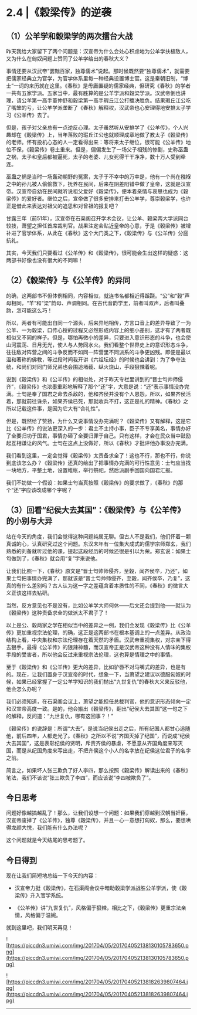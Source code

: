 # 2.4 |《穀梁传》的逆袭 

## （1）公羊学和穀梁学的两次擂台大战

昨天我给大家留下了两个问题是：汉宣帝为什么会处心积虑地为公羊学扶植敌人，又为什么在匈奴问题上赞同了公羊学给出的春秋大义？

事情还要从汉武帝“罢黜百家，独尊儒术”说起。那时候既然要“独尊儒术”，就需要把儒家经典立为官学，为官学体系里每一种经典设置博士官。这是秦朝旧制，“博士”一词的来历就在这里。《春秋》是毋庸置疑的儒家经典，但研究《春秋》的学者一共有五家学派。五家当中，最有胜算的是公羊学派和穀梁学派。汉武帝倒也讲理，请公羊第一高手董仲舒和穀梁第一高手瑕丘江公打擂决胜负。结果瑕丘江公吃了嘴笨的亏，让公羊学派垄断了《春秋》解释权，汉武帝也心安理得地安排太子学习《公羊传》去了。

但是，孩子对父亲总有一点逆反心理。太子虽然听从安排学了《公羊传》，个人兴趣却在《穀梁传》上，当年落败的瑕丘江公也就顺理成章地做了教太子《穀梁传》的老师。怀有投机心态的人一定看得出来：等将来太子继位，很可能《公羊传》地位不保，《穀梁传》卷土重来。但是，偏偏发生了一场父子相残的惨剧，史称巫蛊之祸，太子和皇后都被逼死，太子的老婆、儿女死得干干净净，数十万人受到牵连。

巫蛊之祸是当时一场轰动朝野的冤案，太子于不幸中的万幸是，他有一个尚在襁褓之中的孙儿被人偷偷救下，抚养在民间，后来在阴差阳错中做了皇帝，这就是汉宣帝。汉宣帝自幼在民间就听说祖父爱好《穀梁传》，便本着亲情与哀思也成为《穀梁传》的爱好者。继位之后，宣帝做了很多安排来打击公羊学，尊崇穀梁学，也许正是借此来表达对祖父的追思和对曾祖的报复吧？

甘露三年（前51年），汉宣帝在石渠阁召开学术会议，让公羊、穀梁两大学派同台较技，萧望之担任首席裁判官。战果注定会贴近皇帝的心意，于是《穀梁传》被增补进了官学体系，从此在《春秋》这个大门类之下，《穀梁传》与《公羊传》分庭抗礼。

其实，今天我们只要看过《公羊传》和《穀梁传》，很可能会生出这样的疑惑：这两部书好像也没有很大的不同嘛！

## （2）《穀梁传》与《公羊传》的异同

的确，这两部书不但体例相同，内容相似，就连书名都相近得蹊跷。“公”和“穀”声母相同，“羊”和“梁”韵母、声调相同。在古代音韵学里，前者叫双声，后者叫叠韵，怎可能这么巧！

所以，两者有可能出自同一个源头，后来异地相传，方言口音上的差异导致了一为公羊、一为穀梁，口传心授的过程又必然形成内容上的细小差别，这才有了两者既相似又不同的样子。但是，哪怕再微小的差异，只要进入意识形态的斗争，也会使山河震荡、日月无光，使人与人势同水火。我们看整个世界史上的意识形态斗争，往往敌对阵营之间的斗争反而不如同一阵营里不同派系的斗争更凶残。即便是最以温和著称的佛教，等过段时间我开讲《六祖坛经》的时候也会讲到：为了争夺法统，和尚们对同门师兄弟也会围追堵截、纵火烧山，手段狠辣着呢。

说到《穀梁传》和《公羊传》的相似处，对于昨天专栏里讲到的“晋士匄帅师侵齐”，《穀梁传》也浓墨重彩地解释了那个“还”字，大意是说：“还”表示事情没办完满。士匄是奉了国君之命去杀敌的，他和齐侯并没有个人恩怨，所以，如果齐侯活着，那就前往诛杀，如果齐侯已死，那就收兵不打，这正是礼的精神。《春秋》之所以记载这件事，是因为它大有“合礼性”。

但是，既然给了赞扬，为什么又说事情没办完满呢？《穀梁传》又有解释，这是它比《公羊传》的说法更深入的一步：君主不主持小事，臣子不专享美名，事情办好了全要归功于国君，事情办砸了全要归罪于自己。只有这样，才会在民众当中鼓励起互相谦让的风气。士匄在这点上没做好，所以《春秋》才批评他办事没办完满。

我们看到这里，一定会觉得《穀梁传》太责备求全了！这也不行，那也不行，你说到底该怎么办？《穀梁传》还真的给出了把事情办完满的可行性意见：士匄应当找一块地方，平整土地，设置帷帐，举行祭祀，然后派副手回国向国君汇报。

我们不妨做一个假设：如果士匄当真按照《穀梁传》的要求做了，《春秋》的那个“还”字应该改成哪个字呢？

## （3）回看“纪侯大去其国”：《穀梁传》与《公羊传》的小别与大异

站在今天的角度，我们会觉得这种问题纯属无聊。但古人不是我们，他们怀着一颗真诚的心，认真研究过这个问题。东汉末年有一位集大成式的儒学宗师郑玄，我们熟悉的刘备就听过他的课，提起这段经历的时候还很是引以为荣。郑玄说：如果士匄做到了，《春秋》就会用“复”字来说他。

让我们比照一下，《春秋》原文是“晋士匄帅师侵齐，至榖，闻齐侯卒，乃还”，如果士匄把事情办完满了，那就该是“晋士匄帅师侵齐，至榖，闻齐侯卒，乃复”，这真的有什么差别吗？古人认为这一字之差蕴含着本质性的不同，《春秋》的微言大义正该这样去钻研。

当然，反方意见也不是没有，比如公羊学大师何休——后文还会提到他——就认为《穀梁传》这种责备求全的做派太不君子了！

以上是公、穀两家之学在相似当中的差异之一例，我们会发现《穀梁传》比《公羊传》更加重视宗法伦理，的确，这正是这两部书在根本基调上的一点差异。从政治结构上看，中央集权和宗法伦理存在着天然的矛盾。汉武帝重视集权，对宗亲下得去狠手，最得《公羊传》的狠辣神髓，而汉宣帝正是汉武帝这种没有人情味的集权手段的受害者，所以他会反过来重视宗法伦理，这也算是情理之中的事情。

至于《穀梁传》和《公羊传》更大的差异，比如驴唇不对马嘴式的差异，也是有的。现在，让我们置身于汉宣帝的时代，想象一下，当萧望之建议以德服匈奴的时候，如果已经掌握了一定公羊学知识的我们抛出“九世复仇”的春秋大义来反驳他，他会怎么办呢？

我们必须知道，在石渠阁会议上，萧望之能担任总裁判官，他的意识形态倾向一定和汉宣帝高度一致。是的，他会搬出《穀梁传》，翻出“纪侯大去其国”这一句之下的解释，反问道：“九世复仇，哪有这回事？！”

《穀梁传》的说辞是：所谓“大去”，是说当纪侯出走之后，所有纪国人都甘心追随他，前后四年，人都走光了。《春秋》之所以不说“齐国灭掉了纪国”，而说成“纪侯大去其国”，这是表彰纪侯的贤明，斥责齐侯的暴虐，不愿意从齐国角度来写灭国，而是从纪国角度来写出走，不把齐侯这个小人的名字放在纪侯这位君子的名字之前。

简言之，如果坏人张三欺负了好人李四，那么按照《穀梁传》解读出来的《春秋》笔法，我们不该说“张三欺负了李四”，而应该说“李四被欺负了”。

## 今日思考

问题好像越搞越乱了！那么，让我们设想一个问题：如果我们穿越到汉朝当奸臣，汉宣帝废掉了《公羊传》，独尊《穀梁传》，并且一心一意想打匈奴，那么，要想哄得龙颜大悦，我们能有什么办法呢？

这个问题就是今天结尾的思考题了。

## 今日得到

现在让我们简短地总结一下今天的内容：

* 汉宣帝力挺《穀梁传》，在石渠阁会议中暗助穀梁学派战胜公羊学派，使《穀梁传》升入官学系统。

* 《公羊传》讲“九世复仇”，风格偏于狠辣，相比之下，《穀梁传》更重宗法亲情，风格偏于温婉。

就到这里吧，我们明天再见！

![https://piccdn3.umiwi.com/img/201704/05/201704052138130105783650.png](https://piccdn3.umiwi.com/img/201704/05/201704052138130105783650.png)

![https://piccdn3.umiwi.com/img/201704/05/201704052138182639807464.jpg](https://piccdn3.umiwi.com/img/201704/05/201704052138182639807464.jpg)

---
